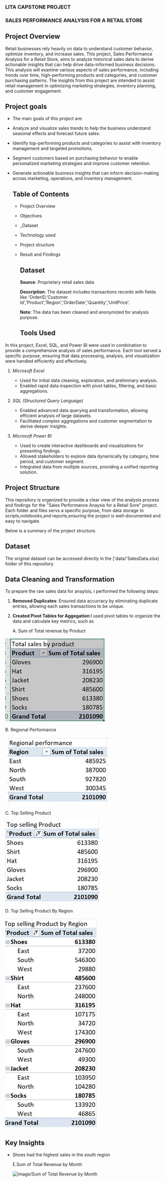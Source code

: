 ### LITA CAPSTONE PROJECT
### SALES PERFORMANCE ANALYSIS FOR A RETAIL STORE

## Project Overview
Retail businesses rely heavily on data to understand customer behavior, optimize inventory, and increase sales. This project, 
Sales Performance Analysis for a Retail Store, aims to analyze historical sales data to derive actionable insights that can help drive data-informed business decisions. 
This analysis will examine various aspects of sales performance, including trends over time, high-performing products and categories, and customer purchasing patterns. 
The insights from this project are intended to assist retail management in optimizing marketing strategies, inventory planning, and customer engagement.

## Project goals
- The main goals of this project are:
- Analyze and visualize sales trends to help the business understand seasonal effects and forecast future sales.
- Identify top-performing products and categories to assist with inventory management and targeted promotions.
- Segment customers based on purchasing behavior to enable personalized marketing strategies and improve customer retention.
- Generate actionable business insights that can inform decision-making across marketing, operations, and inventory management.

  ## Table of Contents
  - Project Overview
  - Objectives
  - _Dataset
  - Technology used
  - Project structure
  - Result and Findings
 
    ## Dataset
    **Source**: Proprietary retail sales data
    
    **Description**: The dataset includes transactions records with fields like
    'OrderID,'Customer Id','Product','Region','OrderDate','Quantity','UnitPrice'.
    
    **Note**: The data has been cleaned and anonymized for analysis purpose.

    ## Tools Used

In this project, Excel, SQL, and Power BI were used in combination to provide a comprehensive analysis of sales performance. 
Each tool served a specific purpose, ensuring that data processing, analysis, and visualization were handled efficiently and effectively.

1. *Microsoft Excel*
   - Used for initial data cleaning, exploration, and preliminary analysis.
   - Enabled rapid data inspection with pivot tables, filtering, and basic aggregations.

2. *SQL (Structured Query Language)*
   - Enabled advanced data querying and transformation, allowing efficient analysis of large datasets.
   - Facilitated complex aggregations and customer segmentation to derive deeper insights.

3. *Microsoft Power BI*
   - Used to create interactive dashboards and visualizations for presenting findings.
   - Allowed stakeholders to explore data dynamically by category, time period, and customer segment.
   - Integrated data from multiple sources, providing a unified reporting solution.
  

## Project Structure
This repository is organized to provide a clear view of the analysis process and findings for the "Sales Performance Anaysis for a Retail Sore" project.
Each folder and files servs a specific purpose, from data storage to scripts,notebooks,and reports,ensuring the project is well-documented and easy to navigate.

Below is a summary of the project structure.
## Dataset
The original dataset can be accessed directly in the ['data/'SalesData.xlsx) folder of this repository

## Data Cleaning and Transformation
To prepare the raw sales data for anaylsis, i performed the following steps:
1. **Removed Duplicates**: Ensured data accurracy by eliminating duplicate entries, allowing each sales transactions to be unique.
2. **Created Pivot Tables for Aggegation**:I used pivot tables to organize the data and calculate key metrics, such as

   A. Sum of Total revenue by Product
   
![Total sales by product](image/Total%20sales%20by%20product.JPG)

B. Regional Performance

![image/Region performance](image/Region%20performance.JPG)

C. Top Selling Product

![image/Top Selling Product](image/Top%20Selling%20Product.JPG)

D. Top Selling Product By Region

![Top_Selling_Product_Region](Top_Selling_Product_Region.JPG)

## Key Insights
- Shoes had the highest sales in the south region

  E.Sum of Total Revenue by Month

  ![image/Sum of Total Revenue  by Month](image/Sum%20of%20Total%20Revenue%20by%20Month.JPG)

  



    



